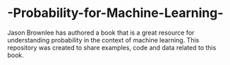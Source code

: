# -Probability-for-Machine-Learning-
Jason Brownlee has authored a book that is a great resource for understanding probability in the context of machine learning. This repository was created to share examples, code and data related to this book.  
